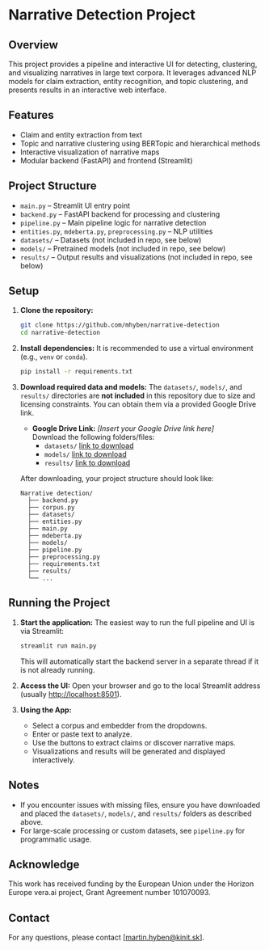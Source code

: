 # Narrative Detection Project

## Overview

This project provides a pipeline and interactive UI for detecting, clustering, and visualizing narratives in large text corpora. It leverages advanced NLP models for claim extraction, entity recognition, and topic clustering, and presents results in an interactive web interface.

## Features
- Claim and entity extraction from text
- Topic and narrative clustering using BERTopic and hierarchical methods
- Interactive visualization of narrative maps
- Modular backend (FastAPI) and frontend (Streamlit)

## Project Structure
- `main.py` – Streamlit UI entry point
- `backend.py` – FastAPI backend for processing and clustering
- `pipeline.py` – Main pipeline logic for narrative detection
- `entities.py`, `mdeberta.py`, `preprocessing.py` – NLP utilities
- `datasets/` – Datasets (not included in repo, see below)
- `models/` – Pretrained models (not included in repo, see below)
- `results/` – Output results and visualizations (not included in repo, see below)

## Setup

1. **Clone the repository:**
   ```bash
   git clone https://github.com/mhyben/narrative-detection
   cd narrative-detection
   ```

2. **Install dependencies:**
   It is recommended to use a virtual environment (e.g., `venv` or `conda`).
   ```bash
   pip install -r requirements.txt
   ```

3. **Download required data and models:**
   The `datasets/`, `models/`, and `results/` directories are **not included** in this repository due to size and licensing constraints. You can obtain them via a provided Google Drive link.

   - **Google Drive Link:** _[Insert your Google Drive link here]_  
   Download the following folders/files:
     - `datasets/` [link to download](https://drive.google.com/drive/folders/1e9-x7R2JXqFSGdgbuB88VNX_hUT4uryl?usp=sharing)
     - `models/` [link to download](https://drive.google.com/drive/folders/1nUA05XnT2oPTyiOdHV3s3gb7AFLA5ShE?usp=drive_link)
     - `results/` [link to download](https://drive.google.com/drive/folders/17SCXEghT7NLue3sXuA8Z5s-G0lXegHc9?usp=sharing)

   After downloading, your project structure should look like:
   ```
   Narrative detection/
     ├── backend.py
     ├── corpus.py
     ├── datasets/
     ├── entities.py
     ├── main.py
     ├── mdeberta.py
     ├── models/
     ├── pipeline.py
     ├── preprocessing.py
     ├── requirements.txt
     ├── results/
     └── ...
   ```

## Running the Project

1. **Start the application:**
   The easiest way to run the full pipeline and UI is via Streamlit:
   ```bash
   streamlit run main.py
   ```
   This will automatically start the backend server in a separate thread if it is not already running.

2. **Access the UI:**
   Open your browser and go to the local Streamlit address (usually [http://localhost:8501](http://localhost:8501)).

3. **Using the App:**
   - Select a corpus and embedder from the dropdowns.
   - Enter or paste text to analyze.
   - Use the buttons to extract claims or discover narrative maps.
   - Visualizations and results will be generated and displayed interactively.

## Notes
- If you encounter issues with missing files, ensure you have downloaded and placed the `datasets/`, `models/`, and `results/` folders as described above.
- For large-scale processing or custom datasets, see `pipeline.py` for programmatic usage.

## Acknowledge
This work has received funding by the European Union under the Horizon Europe vera.ai project, Grant Agreement number 101070093.

## Contact
For any questions, please contact [martin.hyben@kinit.sk].
